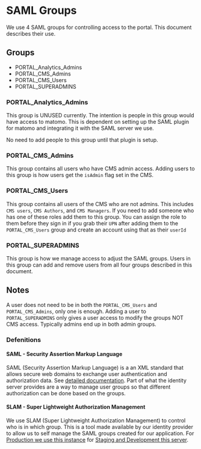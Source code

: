 # SAML Groups

We use 4 SAML groups for controlling access to the portal. This document describes their use.

## Groups

- PORTAL_Analytics_Admins		
- PORTAL_CMS_Admins		
- PORTAL_CMS_Users		
- PORTAL_SUPERADMINS

### PORTAL_Analytics_Admins		

This group is UNUSED currently. The intention is people in this group would have access to matomo. This is dependent on setting up the SAML plugin for matomo and integrating it with the SAML server we use.

No need to add people to this group until that plugin is setup.

### PORTAL_CMS_Admins

This group contains all users who have CMS admin access. Adding users to this group is how users get the `isAdmin` flag set in the CMS.

### PORTAL_CMS_Users		

This group contains all users of the CMS who are not admins. This includes `CMS users`, `CMS Authors`, and `CMS Managers`. If you need to add someone who has one of these roles add them to this group. You can assign the role to them before they sign in if you grab their `UPN` after adding them to the `PORTAL_CMS_Users` group and create an account using that as their `userId`

### PORTAL_SUPERADMINS

This group is how we manage access to adjust the SAML groups. Users in this group can add and remove users from all four groups described in this document.

## Notes

A user does not need to be in both the `PORTAL_CMS_Users` and `PORTAL_CMS_Admins`, only one is enough. Adding a user to `PORTAL_SUPERADMINS` only gives a user access to modify the groups NOT CMS access. Typically admins end up in both admin groups.

### Defenitions

#### SAML - Security Assertion Markup Language

SAML (Security Assertion Markup Language) is a an XML standard that allows secure web domains to exchange user authentication and authorization data. See [detailed documentation](https://support.google.com/a/answer/6262987?hl=en). Part of what the identity server provides are a way to manage user groups so that different authorization can be done based on the groups.

#### SLAM - Super Lightweight Authorization Management

We use SLAM (Super Lightweight Authorization Management) to control who is in which group. This is a tool made available by our identity provider to allow us to self manage the SAML groups created for our application. For [Production we use this instance](https://slam.cce.af.mil/slam-ui/groups) for [Staging and Development this server](https://slam.test.cce.af.mil/slam-ui/groups).
